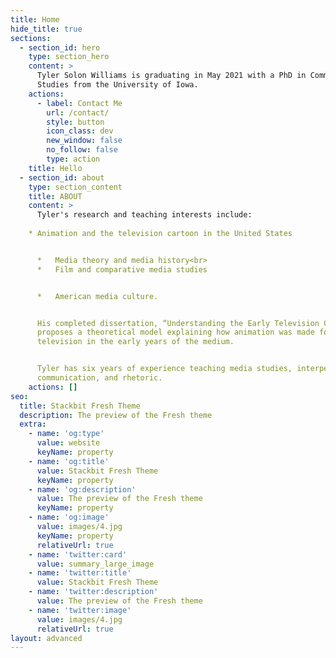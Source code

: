 ```yaml
---
title: Home
hide_title: true
sections:
  - section_id: hero
    type: section_hero
    content: >
      Tyler Solon Williams is graduating in May 2021 with a PhD in Communication
      Studies from the University of Iowa.
    actions:
      - label: Contact Me
        url: /contact/
        style: button
        icon_class: dev
        new_window: false
        no_follow: false
        type: action
    title: Hello
  - section_id: about
    type: section_content
    title: ABOUT
    content: >
      Tyler's research and teaching interests include:
        
    * Animation and the television cartoon in the United States


      *   Media theory and media history<br>
      *   Film and comparative media studies


      *   American media culture.


      His completed dissertation, “Understanding the Early Television Cartoon,”
      proposes a theoretical model explaining how animation was made for
      television in the early years of the medium.


      Tyler has six years of experience teaching media studies, interpersonal
      communication, and rhetoric.
    actions: []
seo:
  title: Stackbit Fresh Theme
  description: The preview of the Fresh theme
  extra:
    - name: 'og:type'
      value: website
      keyName: property
    - name: 'og:title'
      value: Stackbit Fresh Theme
      keyName: property
    - name: 'og:description'
      value: The preview of the Fresh theme
      keyName: property
    - name: 'og:image'
      value: images/4.jpg
      keyName: property
      relativeUrl: true
    - name: 'twitter:card'
      value: summary_large_image
    - name: 'twitter:title'
      value: Stackbit Fresh Theme
    - name: 'twitter:description'
      value: The preview of the Fresh theme
    - name: 'twitter:image'
      value: images/4.jpg
      relativeUrl: true
layout: advanced
---
```

